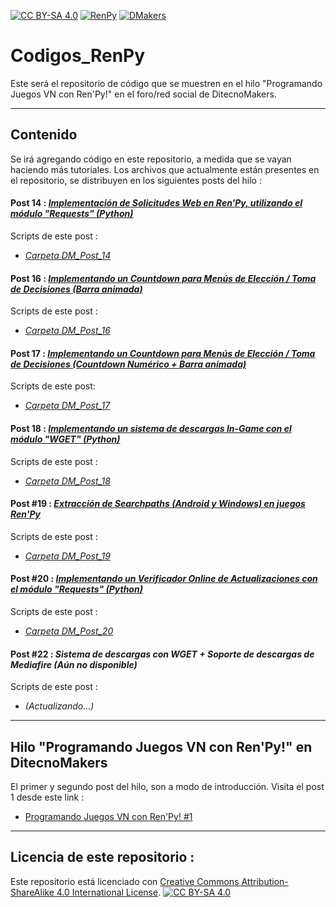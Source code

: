 [cc-by-sa]: http://creativecommons.org/licenses/by-sa/4.0/
[renpy]: https://renpy.org/
[dmakers]: https://ditecnomakers.com

[cc-by-sa-image]: https://licensebuttons.net/l/by-sa/4.0/88x31.png
[cc-by-sa-shield]: https://img.shields.io/badge/Licencia-CC--BY--SA%204.0-brightgreen
[renpy-shield]: https://img.shields.io/badge/Software-Ren'Py-red
[dmakers-shield]: https://img.shields.io/badge/Foro-DitecnoMakers-blue

[![CC BY-SA 4.0][cc-by-sa-shield]][cc-by-sa] [![RenPy][renpy-shield]][renpy] [![DMakers][dmakers-shield]][dmakers]

# Codigos_RenPy
Este será el repositorio de código que se muestren en el hilo "Programando Juegos VN con Ren'Py!" en el foro/red social de DitecnoMakers.

---

## Contenido
Se irá agregando código en este repositorio, a medida que se vayan haciendo más tutoriales.
Los archivos que actualmente están presentes en el repositorio, se distribuyen en los siguientes posts del hilo :

#### Post 14 : _[Implementación de Solicitudes Web en Ren'Py, utilizando el módulo "Requests" (Python)](https://ditecnomakers.com/programando-juegos-vn-con-renpy-14-2/)_
Scripts de este post :
* _[Carpeta DM_Post_14](https://github.com/CharlieFuu69/Codigos_RenPy/tree/master/DM_Post_14)_

#### Post 16 : _[Implementando un Countdown para Menús de Elección / Toma de Decisiones (Barra animada)](https://ditecnomakers.com/programando-juegos-vn-con-renpy-16/)_
Scripts de este post :
* _[Carpeta DM_Post_16](https://github.com/CharlieFuu69/Codigos_RenPy/tree/master/DM_Post_16)_

#### Post 17 : _[Implementando un Countdown para Menús de Elección / Toma de Decisiones (Countdown Numérico + Barra animada)](https://ditecnomakers.com/programando-juegos-vn-con-renpy-17-2/)_
Scripts de este post:
* _[Carpeta DM_Post_17](https://github.com/CharlieFuu69/Codigos_RenPy/tree/master/DM_Post_17)_

#### Post 18 : _[Implementando un sistema de descargas In-Game con el módulo "WGET" (Python)](https://ditecnomakers.com/programando-juegos-vn-con-renpy-18/)_
Scripts de este post :
* _[Carpeta DM_Post_18](https://github.com/CharlieFuu69/Codigos_RenPy/tree/master/DM_Post_18)_

#### Post #19 : _[Extracción de Searchpaths (Android y Windows) en juegos Ren'Py](https://ditecnomakers.com/programando-juegos-vn-con-renpy-19/)_
Scripts de este post :
* _[Carpeta DM_Post_19](https://github.com/CharlieFuu69/Codigos_RenPy/tree/master/DM_Post_19)_

#### Post #20 : _[Implementando un Verificador Online de Actualizaciones con el módulo "Requests" (Python)](https://ditecnomakers.com/programando-juegos-vn-con-renpy-20/)_
Scripts de este post :
* _[Carpeta DM_Post_20](https://github.com/CharlieFuu69/Codigos_RenPy/tree/master/DM_Post_20)_

#### Post #22 : _Sistema de descargas con WGET + Soporte de descargas de Mediafire (Aún no disponible)_
Scripts de este post :
* _(Actualizando...)_

---

## Hilo "Programando Juegos VN con Ren'Py!" en DitecnoMakers
El primer y segundo post del hilo, son a modo de introducción. Visita el post 1 desde este link :

* [Programando Juegos VN con Ren'Py! #1](https://ditecnomakers.com/programa-juegos-vn-con-renpy-1-que-es-renpy-a-que-tipo-de-juegos-esta-orientado-este-motor/)

---

## Licencia de este repositorio :

Este repositorio está licenciado con
[Creative Commons Attribution-ShareAlike 4.0 International License][cc-by-sa].
[![CC BY-SA 4.0][cc-by-sa-shield]][cc-by-sa]
